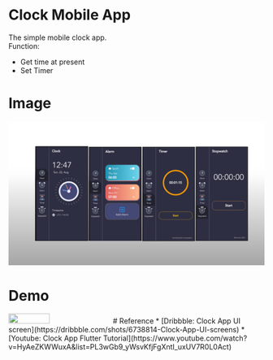# Clock Mobile App
The simple mobile clock app.  
Function:  
* Get time at present
* Set Timer
# Image
![alt text](https://github.com/Hoanglam1134/ClockMobileApp/blob/b259af8099751d69fe46652ac1cc40159e99f1a1/demo.PNG?raw=true) 
# Demo
<img src="https://github.com/Hoanglam1134/ClockMobileApp/blob/5dee2db6e256572132a1ecdaeb262b7674abb713/Android-Emulator-Pixel_4_5554-2021-08-22-13-03-51.gif" width="40%" height="40%"/>
# Reference
* [Dribbble: Clock App UI screen](https://dribbble.com/shots/6738814-Clock-App-UI-screens)
* [Youtube: Clock App Flutter Tutorial](https://www.youtube.com/watch?v=HyAeZKWWuxA&list=PL3wGb9_yWsvKfjFgXntI_uxUV7R0L0Act)
